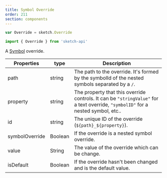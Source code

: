 ```yaml
---
title: Symbol Override
order: 211
section: components
---
```


```javascript
var Override = sketch.Override
```

```javascript
import { Override } from 'sketch-api'
```

A [Symbol](https://www.sketchapp.com/docs/symbols/) override.

| Properties     | type    | Description                                                                                                                      |
| -------------- | ------- | -------------------------------------------------------------------------------------------------------------------------------- |
| path           | string  | The path to the override. It's formed by the symbolId of the nested symbols separated by a `/`.                                  |
| property       | string  | The property that this override controls. It can be `"stringValue"` for a text override, `"symbolID"` for a nested symbol, etc.. |
| id             | string  | The unique ID of the override (`${path}_${property}`).                                                                           |
| symbolOverride | Boolean | If the override is a nested symbol override.                                                                                     |
| value          | String  | The value of the override which can be change.                                                                                   |
| isDefault      | Boolean | If the override hasn't been changed and is the default value.                                                                    |
